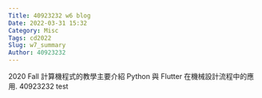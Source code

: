 ```yaml
---
Title: 40923232 w6 blog
Date: 2022-03-31 15:32
Category: Misc
Tags: cd2022
Slug: w7_summary
Author: 40923232
---
```


2020 Fall 計算機程式的教學主要介紹 Python 與 Flutter 在機械設計流程中的應用.
40923232
test